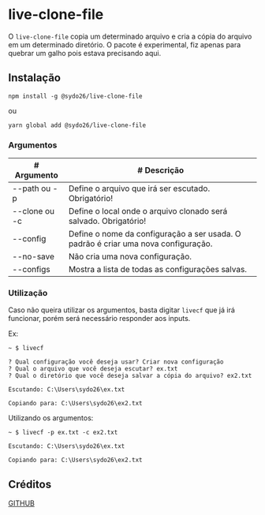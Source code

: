 # live-clone-file

O `live-clone-file` copia um determinado arquivo e cria a cópia do arquivo em um determinado diretório. O pacote é experimental, fiz apenas para quebrar um galho pois estava precisando aqui.

## Instalação

`npm install -g @sydo26/live-clone-file`

ou

`yarn global add @sydo26/live-clone-file`

### Argumentos

<table>
    <thead>
        <th># Argumento</th>
        <th># Descrição</th>
    </thead>
    <tbody>
        <tr>
            <td>
                --path ou -p
            </td>
            <td>
                Define o arquivo que irá ser escutado. Obrigatório!
            </td>
        </tr>
        <tr>
            <td>
                --clone ou -c
            </td>
            <td>
                Define o local onde o arquivo clonado será salvado. Obrigatório!
            </td>
        </tr>
        <tr>
            <td>
                --config
            </td>
            <td>
                Define o nome da configuração a ser usada. O padrão é criar uma nova configuração.
            </td>
        </tr>
        <tr>
            <td>
                --no-save
            </td>
            <td>
                Não cria uma nova configuração.
            </td>
        </tr>
        <tr>
            <td>
                --configs
            </td>
            <td>
                Mostra a lista de todas as configurações salvas.
            </td>
        </tr>
    </tbody>
</table>

### Utilização

Caso não queira utilizar os argumentos, basta digitar `livecf` que já irá funcionar, porém será necessário responder aos inputs.

Ex:

```
~ $ livecf

? Qual configuração você deseja usar? Criar nova configuração
? Qual o arquivo que você deseja escutar? ex.txt
? Qual o diretório que você deseja salvar a cópia do arquivo? ex2.txt

Escutando: C:\Users\sydo26\ex.txt

Copiando para: C:\Users\sydo26\ex2.txt
```

Utilizando os argumentos:

```
~ $ livecf -p ex.txt -c ex2.txt

Escutando: C:\Users\sydo26\ex.txt

Copiando para: C:\Users\sydo26\ex2.txt
```

## Créditos

[GITHUB](https://github.com/sydo26)
